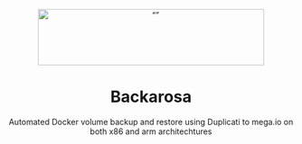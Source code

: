 <p align="center"><img src="http://cloud.lrgex.com/s/mCxTfnA2bikjYyZ/download/Dark%20Full%20Logo.png" alt= “” width="400" height="100"></p>

# <div align="center">Backarosa</div>
<p align="center">Automated Docker volume backup and restore using Duplicati to mega.io on both x86 and arm architechtures</p> 
